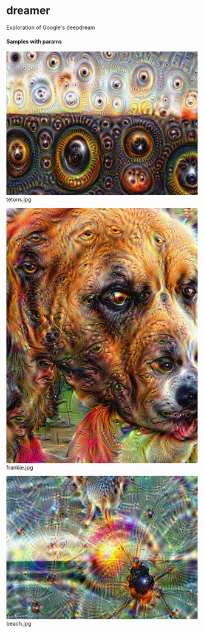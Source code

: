 # dreamer
Exploration of Google's deepdream

#### Samples with params 

![alt text][tetons]  
tetons.jpg  


![alt text][frankie]  
frankie.jpg  

![alt text][beach]  
beach.jpg  

[tetons]: https://github.com/stoneyb/dreamer/blob/master/final_images/tetons_0009.jpg "tetons"
[frankie]: https://github.com/stoneyb/dreamer/blob/master/final_images/frankie4_0009.jpg "frankie"
[beach]: https://github.com/stoneyb/dreamer/blob/master/final_images/beach_0009.jpg "beach"

